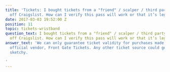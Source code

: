```yaml
---
title: 'Tickets: I bought tickets from a "friend" / scalper / third party / some dude
  off Craigslist. How can I verify this pass will work or that it’s legit?'
date: 2017-03-03 19:52:00 Z
position: 11
topic: tickets-wristband
question_text: I bought tickets from a "friend" / scalper / third party / some dude
  off Craigslist. How can I verify this pass will work or that it’s legit?
answer_text: 'We can only guarantee ticket validity for purchases made through our
  official vendor, Front Gate Tickets. Any other ticket source could get a little
  sketchy.

'
---
```


